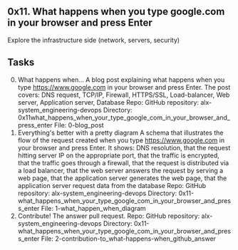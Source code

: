 0x11. What happens when you type google.com in your browser and press Enter
---------------------------------------------------------------------------------------------------------
Explore the infrastructure side (network, servers, security)

Tasks
-------------------------------------------------------------------------------------
0. What happens when...
A blog post explaining what happens when you type https://www.google.com in your browser and press Enter.  The post covers: DNS request, TCP/IP, Firewall, HTTPS/SSL, Load-balancer, Web server, Application server, Database 
Repo: GitHub repository: alx-system_engineering-devops Directory: 0x11what_happens_when_your_type_google_com_in_your_browser_and_press_enter File: 0-blog_post
1. Everything's better with a pretty diagram
A schema that illustrates the flow of the request created when you type https://www.google.com in your browser and press Enter. It shows: DNS resolution, that the request hitting server IP on the appropriate port, that the traffic is encrypted, that the traffic goes through a firewall, that the request is distributed via a load balancer, that the web server answers the request by serving a web page, that the application server generates the web page, that the application server request data from the database
Repo: GitHub repository: alx-system_engineering-devops Directory: 0x11-what_happens_when_your_type_google_com_in_your_browser_and_press_enter File: 1-what_happen_when_diagram
2. Contribute!
The answer pull request. 
Repo: GitHub repository: alx-system_engineering-devops Directory: 0x11-what_happens_when_your_type_google_com_in_your_browser_and_press_enter File: 2-contribution-to_what-happens-when_github_answer
